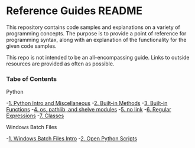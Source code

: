 # Reference Guides README

This repository contains code samples and explanations on a variety of programming concepts. The purpose is to provide a point of reference for programming syntax, along with an explanation of the functionality for the given code samples.  

This repo is not intended to be an all-encompassing guide. Links to outside resources are provided as often as possible. 

### Tabe of Contents
Python

-[1. Python Intro and Miscellaneous](https://github.com/ajoh504/Reference-Guides/blob/main/Python.md#1-python-intro--misc)
-[2. Built-in Methods](https://github.com/ajoh504/Reference-Guides/blob/main/Python.md#2-built-in-methods)
-[3. Built-in Functions](https://github.com/ajoh504/Reference-Guides/blob/main/Python.md#3-built-in-functions)
-[4. os, pathlib, and shelve modules](https://github.com/ajoh504/Reference-Guides/blob/main/Python.md#4-os-pathlib-and-shelve-modules)
-[5. no link]()
-[6. Regular Expressions](https://github.com/ajoh504/Reference-Guides/blob/main/Python.md#6-import-re--regex)
-[7. Classes](https://github.com/ajoh504/Reference-Guides/blob/main/Python.md#7-classes)

Windows Batch Files

-[1. Windows Batch Files Intro](https://github.com/ajoh504/Reference-Guides/blob/main/Windows-Batch-Files.md#1-intro-to-windows-batch-files)
-[2. Open Python Scripts](https://github.com/ajoh504/Reference-Guides/blob/main/Windows-Batch-Files.md#2-open-a-python-script-in-cmdexe)
 
